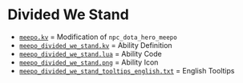 # Divided We Stand

- [`meepo.kv`](meepo.kv) = Modification of `npc_dota_hero_meepo`
- [`meepo_divided_we_stand.kv`](meepo_divided_we_stand.kv) = Ability Definition
- [`meepo_divided_we_stand.lua`](meepo_divided_we_stand.lua) = Ability Code
- [`meepo_divided_we_stand.png`](meepo_divided_we_stand.png) = Ability Icon
- [`meepo_divided_we_stand_tooltips_english.txt`](meepo_divided_we_stand_tooltips_english.txt) = English Tooltips
